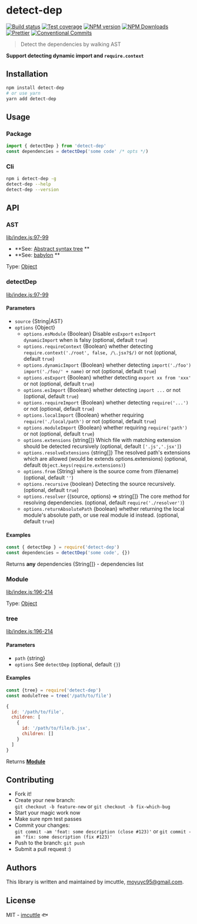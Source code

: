 # detect-dep

[![Build status](https://img.shields.io/travis/imcuttle/detect-dep/master.svg?style=flat-square)](https://travis-ci.org/imcuttle/detect-dep)
[![Test coverage](https://img.shields.io/codecov/c/github/imcuttle/detect-dep.svg?style=flat-square)](https://codecov.io/github/imcuttle/detect-dep?branch=master)
[![NPM version](https://img.shields.io/npm/v/detect-dep.svg?style=flat-square)](https://www.npmjs.com/package/detect-dep)
[![NPM Downloads](https://img.shields.io/npm/dm/detect-dep.svg?style=flat-square&maxAge=43200)](https://www.npmjs.com/package/detect-dep)
[![Prettier](https://img.shields.io/badge/code_style-prettier-ff69b4.svg?style=flat-square)](https://prettier.io/)
[![Conventional Commits](https://img.shields.io/badge/Conventional%20Commits-1.0.0-yellow.svg?style=flat-square)](https://conventionalcommits.org)

> Detect the dependencies by walking AST

**Support detecting dynamic import and `require.context`**

## Installation

```bash
npm install detect-dep
# or use yarn
yarn add detect-dep
```

## Usage

### Package

```javascript
import { detectDep } from 'detect-dep'
const dependencies = detectDep('some code' /* opts */)
```

### Cli

```bash
npm i detect-dep -g
detect-dep --help
detect-dep --version
```

## API

<!-- Generated by documentation.js. Update this documentation by updating the source code. -->

### AST

[lib/index.js:97-99](https://github.com/imcuttle/detect-dep/blob/064a7bd499ba04899a03d146e114d99070e33b98/lib/index.js#L51-L57 'Source code on GitHub')

- **See: [Abstract syntax tree](https://en.wikipedia.org/wiki/Abstract_syntax_tree)
  **
- **See: [babylon](https://github.com/babel/babel/tree/master/packages/babylon)
  **

Type: [Object](https://developer.mozilla.org/docs/Web/JavaScript/Reference/Global_Objects/Object)

### detectDep

[lib/index.js:97-99](https://github.com/imcuttle/detect-dep/blob/064a7bd499ba04899a03d146e114d99070e33b98/lib/index.js#L97-L99 'Source code on GitHub')

#### Parameters

- `source` {String|AST}
- `options` {Object}
  - `options.esModule` {Boolean}
    Disable `esExport` `esImport` `dynamicImport` when is falsy (optional, default `true`)
  - `options.requireContext` {Boolean}
    whether detecting `require.context('./root', false, /\.jsx?$/)` or not (optional, default `true`)
  - `options.dynamicImport` {Boolean}
    whether detecting `import('./foo')` `import('./foo/' + name)` or not (optional, default `true`)
  - `options.esExport` {Boolean}
    whether detecting `export xx from 'xxx'` or not (optional, default `true`)
  - `options.esImport` {Boolean}
    whether detecting `import ...` or not (optional, default `true`)
  - `options.requireImport` {Boolean}
    whether detecting `require('...')` or not (optional, default `true`)
  - `options.localImport` {Boolean}
    whether requiring `require('./local/path')` or not (optional, default `true`)
  - `options.moduleImport` {Boolean}
    whether requiring `require('path')` or not (optional, default `true`)
  - `options.extensions` {string\[]}
    Which file with matching extension should be detected recursively (optional, default `['.js','.jsx']`)
  - `options.resolveExtensions` {string\[]}
    The resolved path's extensions which are allowed (would be extends options.extensions) (optional, default `Object.keys(require.extensions)`)
  - `options.from` {String}
    where is the source come from (filename) (optional, default `''`)
  - `options.recursive` {boolean}
    Detecting the source recursively. (optional, default `true`)
  - `options.resolver` {(source, options) => string\[]}
    The core method for resolving dependencies. (optional, default `require('./resolver')`)
  - `options.returnAbsolutePath` {boolean}
    whether returning the local module's absolute path, or use real module id instead. (optional, default `true`)

#### Examples

```javascript
const { detectDep } = require('detect-dep')
const dependencies = detectDep('some code', {})
```

Returns **any** dependencies {String\[]} - dependencies list

### Module

[lib/index.js:196-214](https://github.com/imcuttle/detect-dep/blob/064a7bd499ba04899a03d146e114d99070e33b98/lib/index.js#L170-L176 'Source code on GitHub')

Type: [Object](https://developer.mozilla.org/docs/Web/JavaScript/Reference/Global_Objects/Object)

### tree

[lib/index.js:196-214](https://github.com/imcuttle/detect-dep/blob/064a7bd499ba04899a03d146e114d99070e33b98/lib/index.js#L196-L214 'Source code on GitHub')

#### Parameters

- `path` {string}
- `options` See `detectDep` (optional, default `{}`)

#### Examples

```javascript
const {tree} = require('detect-dep')
const moduleTree = tree('/path/to/file')

{
  id: '/path/to/file',
  children: [
    {
      id: '/path/to/file/b.jsx',
      children: []
    }
  ]
}
```

Returns **[Module](#module)**

## Contributing

- Fork it!
- Create your new branch:  
  `git checkout -b feature-new` or `git checkout -b fix-which-bug`
- Start your magic work now
- Make sure npm test passes
- Commit your changes:  
  `git commit -am 'feat: some description (close #123)'` or `git commit -am 'fix: some description (fix #123)'`
- Push to the branch: `git push`
- Submit a pull request :)

## Authors

This library is written and maintained by imcuttle, <a href="mailto:moyuyc95@gmail.com">moyuyc95@gmail.com</a>.

## License

MIT - [imcuttle](https://github.com/imcuttle) 🐟
